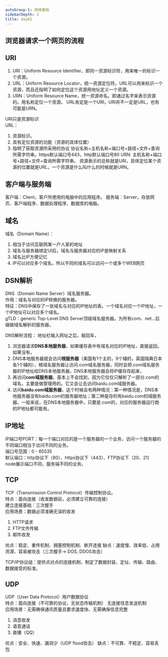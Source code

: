 ```yaml
---
autoGroup-1: 网络基础
sidebarDepth: 3
title: day01 
---
```


## 浏览器请求一个网页的流程

## URI
1. URI：Uniform Resource Identifier，即同一资源标识符，用来唯一的标识一个资源。
2. URL：Uniform Resource Locator，统一资源定位符。URL可以用来标识一个资源，而且还指明了如何定位这个资源用地址定义一个资源。
3. URN：Uniform Resource Name，统一资源命名。即通过名字来表示资源的。用名称定位一个资源。
URL肯定是一个URI，URI并不一定是URL，也有可能是URN。


URI只是资源标识   
URL：
   1. 资源标识。
   2. 具有定位资源的功能（资源的具体位置）
   3. 指明了获取资源所采用的协议
   协议名称+主机名称+端口号+路径+文件+查询所需字符串。https默认端口号443，http默认端口号80
URN: 主机名称+端口号+路径+文件+查询所需字符串。
资源表示的总称就是URI，具体定位某个资源的位置就是URL，一个资源是什么叫什么的时候就是URN。  

## 客户端与服务端
客户端：Client，客户所使用的电脑中的应用程序。
服务端：Server，存放网页、客户端程序、数据处理程序、数据库的电脑。

## 域名
域名（Domain Name）：
1. 相当于访问互联网某一户人家的地址
2. 域名与服务器绑定UI后，域名与服务器对应的IP是映射关系
3. 域名比IP方便记忆
4. IP可以对应多个域名，所以不同的域名可以访问一个或多个WEB网页


## DSN解析
DNS（Domain Name Server）域名服务器。  
作用：域名与对应的IP转换的服务器。   
特征：DNS中保存了一张域名与对应的IP地址的表。一个域名对应一个IP地址，一个IP地址可以对应多个域名。   
gTLD：generic Top-Level DNS Server顶级域名服务器。为所有com、net...后缀做域名解析的服务器。

DNS解析流程：
地址栏输入网址之后，敲回车，    
1. 浏览器请求**DNS本地服务器**，如果缓存表中有域名对应的IP地址，直接返回。如果没有，
2. DNS本地服务器就会访问**根服务器**（美国有1个主的，9个辅的，英国瑞典日本各1个辅的），根域名服务器让访问.com域名服务器，同时会把.com域名服务器的IP地址给DNS本地服务器，DNS本地服务器会将IP缓存存起来，
3. 再访问**com域服务器**。基本上不会找到，因为它仅仅只解析了一部分.com的域名，主要是做管理用的。它又会让去访问baidu.com域服务器。
4. 访问**baidu.com域服务器**，这个时候会有两种情况：第一种情况是，DNS本地服务器没有baidu.com的服务器地址；第二种是存的有baidu.com的域服务器。一般来说，在DNS本地服务器中，只要是.com的，对应的服务器运行商的IP地址都可能有。

## IP地址
IP端口号PORT：每一个端口对应的是一个服务器的一个业务，访问一个服务器的不同端口相当于访问不同的业务。   
端口号范围：0 - 65535    
默认端口：http协议下（80）、https协议下（443）、FTP协议下（20、21）    
node展示端口不同，服务端不同的业务。     


## TCP
TCP（Transmission Control Protocol）传输控制协议。  
特点：面向连接（收发数据前，必须建立可靠的连接）    
建立连接基础：三次握手   
应用场景：数据必须准确无误的收发   
1. HTTP请求
2. FTP文件传输
3. 邮件收发

优点：稳定、重传机制、拥塞控制机制、断开连接
缺点：速度慢、效率低、占用资源、容易被攻击（三次握手-> DOS, DDOS攻击）

TCP/IP协议组：提供点对点的连接机制，制定了数据封装、定址、传输、路由、数据接受的标准。

## UDP
UDP（User Data Protocol）用户数据协议   
特点：面向连接（不可靠的协议，无状态传输机制）
无连接信息发送机制   
应用场景：无需确保通讯质量且要求速度快、无需确保信息完整   
1. 消息收发
2. 语音通话
3. 直播（QQ）

优点：安全、快速、漏洞少（UDP flood攻击）
缺点：不可靠、不稳定、容易丢包  


